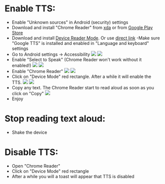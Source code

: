 # Enable TTS:
- Enable "Unknown sources" in Android (security) settings
- Download and install "Chrome Reader" from [xda](https://forum.xda-developers.com/showthread.php?t=2564859) or from [Google Play Store](https://play.google.com/store/apps/details?id=com.chromereadervoice)
- Download and install [Device Reader Mode](https://m.allfreeapk.com/device-reader-mode,1451935/). Or use [direct link](https://m.allfreeapk.com/device-reader-mode,1451935/download.html)
-Make sure "Google TTS" is installed and enabled in "Language and keyboard" settings
- Go to Android settings -> Accessibility
![](https://github.com/kyberdrb/Android_tutorials/raw/master/Text_to_Speech_(TTS)_for_Android/pics/1.png)
![](https://github.com/kyberdrb/Android_tutorials/raw/master/Text_to_Speech_(TTS)_for_Android/pics/2.png)
- Enable "Select to Speak" (Chrome Reader won't work without it enabled!)
![](https://github.com/kyberdrb/Android_tutorials/raw/master/Text_to_Speech_(TTS)_for_Android/pics/3.png)
![](https://github.com/kyberdrb/Android_tutorials/raw/master/Text_to_Speech_(TTS)_for_Android/pics/4.png)
- Enable "Chrome Reader"
![](https://github.com/kyberdrb/Android_tutorials/raw/master/Text_to_Speech_(TTS)_for_Android/pics/5.png)
![](https://github.com/kyberdrb/Android_tutorials/raw/master/Text_to_Speech_(TTS)_for_Android/pics/6.png)
- Click on "Device Mode" red rectangle. After a while it will enable the TTS.
![](https://github.com/kyberdrb/Android_tutorials/raw/master/Text_to_Speech_(TTS)_for_Android/pics/7.png)
![](https://github.com/kyberdrb/Android_tutorials/raw/master/Text_to_Speech_(TTS)_for_Android/pics/8.png)
- Copy any text. The Chrome Reader start to read aloud as soon as you click on "Copy"
![](https://github.com/kyberdrb/Android_tutorials/raw/master/Text_to_Speech_(TTS)_for_Android/pics/9.png)
- Enjoy

# Stop reading text aloud:
- Shake the device

# Disable TTS:
- Open "Chrome Reader"
- Click on "Device Mode" red rectangle
- After a while you will a toast will appear that TTS is disabled